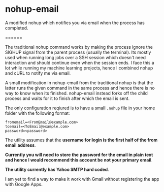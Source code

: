 # nohup-email

A modified nohup which notifies you via email when the process has completed.

======

The traditional nohup command works by making the process ignore the SIGHUP
signal from the parent process (usually the terminal). Its mostly used when
running long jobs over a SSH session which doesn't need interaction and should
continue even when the session ends. I face this a lot while running my machine
learning projects, hence I combined nohup and cURL to notify me via email.

A small modification in nohup-email from the traditional nohup is that the
latter runs the given command in the same process and hence there is no way to
know when its finished. nohup-email instead forks off the child process and
waits for it to finish after which the email is sent.

The only configuration reqiured is to have a small `.nohup` file in your home
folder with the following format:

```
fromemail=<FromEmail@example.com>
toemail=<ToEmail@example.com>
password=<password>
```

The utility assumes that the **username for login is the first half of the from
email address**.

**Currently you will need to store the password for the email in plain text and
hence I would recommend this account be not your primary email**.

**The utility currently has Yahoo SMTP hard coded**.

I am yet to find a way to make it work with Gmail without registering the app
with Google Apps.
